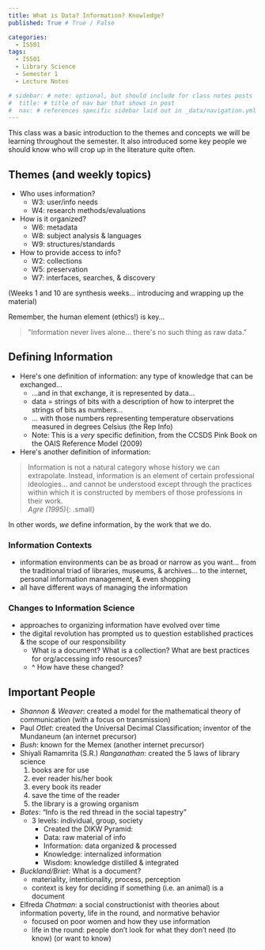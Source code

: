 ```yaml
---
title: What is Data? Information? Knowledge?
published: True # True / False

categories:
  - IS501
tags:
  - IS501
  - Library Science
  - Semester 1
  - Lecture Notes

# sidebar: # note: optional, but should include for class notes posts
#  title: # title of nav bar that shows in post
#  nav: # references specific sidebar laid out in _data/navigation.yml
---
```

This class was a basic introduction to the themes and concepts we will be learning throughout the semester. It also introduced some key people we should know who will crop up in the literature quite often.

## Themes (and weekly topics)
- Who uses information?
  - W3: user/info needs
  - W4: research methods/evaluations
- How is it organized?
  - W6: metadata
  - W8: subject analysis & languages
  - W9: structures/standards
- How to provide access to info?
  - W2: collections
  - W5: preservation
  - W7: interfaces, searches, & discovery

(Weeks 1 and 10 are synthesis weeks... introducing and wrapping up the material)

Remember, the human element (ethics!) is key…
>"Information never lives alone… there's no such thing as raw data.”

## Defining Information
- Here's one definition of information: any type of knowledge that can be exchanged...
	- ...and in that exchange, it is represented by data...
	- data = strings of bits with a description of how to interpret the strings of bits as numbers…
	- … with those numbers representing temperature observations measured in degrees Celsius (the Rep Info)
	- Note: This is a _very_ specific definition, from the CCSDS Pink Book on the OAIS Reference Model (2009)
- Here's another definition of information:

> Information is not a natural category whose history we can extrapolate. Instead, information is an element of certain professional ideologies… and cannot be understood except through the practices within which it is constructed by members of those professions in their work.  
  <cite> Agre (1995)</cite>{: .small}

In other words, _we_ define information, by the work that we do.

### Information Contexts
  - information environments can be as broad or narrow as you want… from the traditional triad of libraries, museums, & archives… to the internet, personal information management, & even shopping
  - all have different ways of managing the information

### Changes to Information Science
  - approaches to organizing information have evolved over time
  - the digital revolution has prompted us to question established practices & the scope of our responsibility
  	- What is a document? What is a collection? What are best practices for org/accessing info resources?
  	- ^ How have these changed?

## Important People
- *Shannon & Weaver*: created a model for the mathematical theory of communication (with a focus on transmission)
- Paul *Otlet*: created the Universal Decimal Classification; inventor of the Mundaneum (an internet precursor)
- *Bush*: known for the Memex (another internet precursor)
- Shiyali Ramamrita (S.R.) *Ranganathan*: created the 5 laws of library science
	1. books are for use
	2. ever reader his/her book
	3. every book its reader
	4. save the time of the reader
	5. the library is a growing organism
- *Bates*: “Info is the red thread in the social tapestry”
  - 3 levels: individual, group, society
	- Created the DIKW Pyramid:
  	- Data: raw material of info
    - Information: data organized & processed
    - Knowledge: internalized information  
    - Wisdom: knowledge distilled & integrated
- *Buckland/Briet*: What is a document?
	- materiality, intentionality, process, perception
	- context is key for deciding if something (i.e. an animal) is a document
- Elfreda *Chatman*: a social constructionist with theories about information poverty, life in the round, and normative behavior
	- focused on poor women and how they use information
	- life in the round: people don’t look for what they don’t need (to know) (or want to know)
